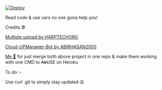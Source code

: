 
[![Deploy](https://www.herokucdn.com/deploy/button.svg)](https://heroku.com/deploy?template=https://github.com/ipoicfrgbg/Multi-Bash)


Read code & use vars no one gona help you!

Credits ©

[Multiple upload by HARPTECHORG](https://github.com/HARPTechOrg/MultiUpload)

[Cloud-UPManager-Bot by ABIRHASAN2005](https://github.com/AbirHasan2005/Cloud-UPManager-Bot)

[Me 🌚](https://github.com/dishapatel010) for just merge both above project in one repo & make them working with one CMD to A̶b̶USE on Heroku

To do :- 

Use curl .git to simply stay updated 😜
